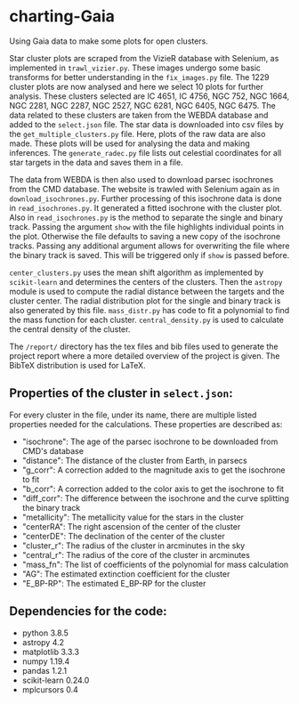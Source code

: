 # charting-Gaia

Using Gaia data to make some plots for open clusters. 

Star cluster plots are scraped from the VizieR database with Selenium, as implemented in `trawl_vizier.py`. These images undergo some basic transforms for better understanding in the `fix_images.py` file. The 1229 cluster plots are now analysed and here we select 10 plots for further analysis. These clusters selected are IC 4651, IC 4756, NGC 752, NGC 1664, NGC 2281, NGC 2287, NGC 2527, NGC 6281, NGC 6405, NGC 6475. The data related to these clusters are taken from the WEBDA database and added to the `select.json` file. The star data is downloaded into csv files by the `get_multiple_clusters.py` file. Here, plots of the raw data are also made. These plots will be used for analysing the data and making inferences. The `generate_radec.py` file lists out celestial coordinates for all star targets in the data and saves them in a file.

The data from WEBDA is then also used to download parsec isochrones from the CMD database. The website is trawled with Selenium again as in `download_isochrones.py`. Further processing of this isochrone data is done in `read_isochrones.py`. It generated a fitted isochrone with the cluster plot. Also in `read_isochrones.py` is the method to separate the single and binary track. Passing the argument `show` with the file highlights individual points in the plot. Otherwise the file defaults to saving a new copy of the isochrone tracks. Passing any additional argument allows for overwriting the file where the binary track is saved. This will be triggered only if `show` is passed before. 

`center_clusters.py` uses the mean shift algorithm as implemented by `scikit-learn` and determines the centers of the clusters. Then the `astropy` module is used to compute the radial distance between the targets and the cluster center. The radial distribution plot for the single and binary track is also generated by this file. `mass_distr.py` has code to fit a polynomial to find the mass function for each cluster. `central_density.py` is used to calculate the central density of the cluster.

The `/report/` directory has the tex files and bib files used to generate the project report where a more detailed overview of the project is given. The BibTeX distribution is used for LaTeX.

## Properties of the cluster in `select.json`:
For every cluster in the file, under its name, there are multiple listed properties needed for the calculations. These properties are described as:
* "isochrone": The age of the parsec isochrone to be downloaded from CMD's database
* "distance": The distance of the cluster from Earth, in parsecs
* "g_corr": A correction added to the magnitude axis to get the isochrone to fit
* "b_corr": A correction added to the color axis to get the isochrone to fit
* "diff_corr": The difference between the isochrone and the curve splitting the binary track
* "metallicity": The metallicity value for the stars in the cluster
* "centerRA": The right ascension of the center of the cluster
* "centerDE": The declination of the center of the cluster
* "cluster_r": The radius of the cluster in arcminutes in the sky
* "central_r": The radius of the core of the cluster in arcminutes
* "mass_fn": The list of coefficients of the polynomial for mass calculation
* "AG": The estimated extinction coefficient for the cluster
* "E_BP-RP": The estimated E_BP-RP for the cluster

## Dependencies for the code:
* python 3.8.5
* astropy 4.2
* matplotlib 3.3.3
* numpy 1.19.4
* pandas 1.2.1
* scikit-learn 0.24.0
* mplcursors 0.4


